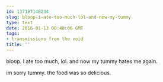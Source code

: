 ```yaml
---
id: 137187148244
slug: bloop-i-ate-too-much-lol-and-now-my-tummy
type: text
date: 2016-01-13 00:48:06 GMT
tags:
- transmissions from the void
title: ''
---
```

bloop. I ate too much,  lol. and now my tummy hates me again. 

im sorry tummy. the food was so delicious.
